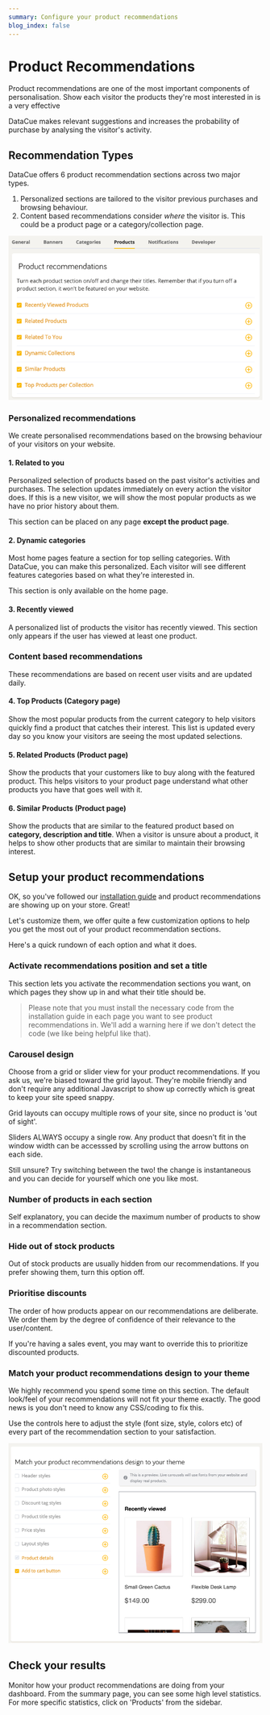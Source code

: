 ```yaml
---
summary: Configure your product recommendations
blog_index: false
---
```

# Product Recommendations

Product recommendations are one of the most important components of personalisation. Show each visitor the products they're most interested in is a very effective 

DataCue makes relevant suggestions and increases the probability of purchase by analysing the visitor's activity. 

## Recommendation Types

DataCue offers 6 product recommendation sections across two major types. 

1. Personalized sections are tailored to the visitor previous purchases and browsing behaviour. 
2. Content based recommendations consider *where* the visitor is. This could be a product page or a category/collection page.

![](/media/product-recommendations.png)

### Personalized recommendations

We create personalised recommendations based on the browsing behaviour of your visitors on your website.

#### 1. Related to you

Personalized selection of products based on the past visitor's activities and purchases. The selection updates immediately on every action the visitor does. If this is a new visitor, we will show the most popular products as we have no prior history about them. 

This section can be placed on any page **except the product page**.

#### 2. Dynamic categories

Most home pages feature a section for top selling categories. With DataCue, you can make this personalized. Each visitor will see different features categories based on what they're interested in.

This section is only available on the home page.

#### 3. Recently viewed

A personalized list of products the visitor has recently viewed. This section only appears if the user has viewed at least one product.

### Content based recommendations

These recommendations are based on recent user visits and are updated daily.

#### 4. Top Products (Category page)

Show the most popular products from the current category to help visitors quickly find a product that catches their interest. This list is updated every day so you know your visitors are seeing the most updated selections.

#### 5. Related Products (Product page)

Show the products that your customers like to buy along with the featured product. This helps visitors to your product page understand what other products you have that goes well with it.

#### 6. Similar Products (Product page)

Show the products that are similar to the featured product based on **category, description and title**. When a visitor is unsure about a product, it helps to show other products that are similar to maintain their browsing interest.

## Setup your product recommendations

OK, so you've followed our [installation guide](https://help.datacue.co/install/) and product recommendations are showing up on your store. Great!

Let's customize them, we offer quite a few customization options to help you get the most out of your product recommendation sections.

Here's a quick rundown of each option and what it does.

### Activate recommendations position and set a title

This section lets you activate the recommendation sections you want, on which pages they show up in and what their title should be. 

> Please note that you must install the necessary code from the installation guide in each page you want to see product recommendations in. We'll add a warning here if we don't detect the code (we like being helpful like that).

### Carousel design

Choose from a grid or slider view for your product recommendations. If you ask us, we're biased toward the grid layout. They're mobile friendly and don't require any additional Javascript to show up correctly which is great to keep your site speed snappy.

Grid layouts can occupy multiple rows of your site, since no product is 'out of sight'. 

Sliders ALWAYS occupy a single row. Any product that doesn't fit in the window width can be accesssed by scrolling using the arrow buttons on each side.

Still unsure? Try switching between the two! the change is instantaneous and you can decide for yourself which one you like most.

### Number of products in each section

Self explanatory, you can decide the maximum number of products to show in a recommendation section.

### Hide out of stock products

Out of stock products are usually hidden from our recommendations. If you prefer showing them, turn this option off.

### Prioritise discounts

The order of how products appear on our recommendations are deliberate. We order them by the degree of confidence of their relevance to the user/content. 

If you're having a sales event, you may want to override this to prioritize discounted products.

### Match your product recommendations design to your theme

We highly recommend you spend some time on this section. The default look/feel of your recommendations will not fit your theme exactly. The good news is you don't need to know any CSS/coding to fix this.

Use the controls here to adjust the style (font size, style, colors etc) of every part of the recommendation section to your satisfaction.

![](/media/widget-styler.png)

## Check your results

Monitor how your product recommendations are doing from your dashboard. From the summary page, you can see some high level statistics. For more specific statistics, click on 'Products' from the sidebar.
